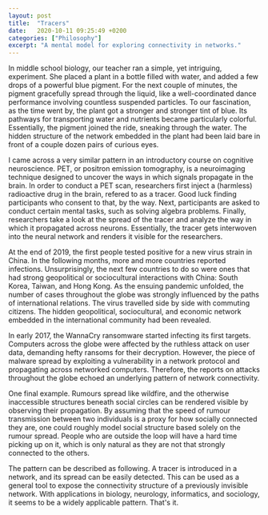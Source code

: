 ```yaml
---
layout: post
title:  "Tracers"
date:   2020-10-11 09:25:49 +0200
categories: ["Philosophy"]
excerpt: "A mental model for exploring connectivity in networks."
---
```

In middle school biology, our teacher ran a simple, yet intriguing, experiment. She placed a plant in a bottle filled with water, and added a few drops of a powerful blue pigment. For the next couple of minutes, the pigment gracefully spread through the liquid, like a well-coordinated dance performance involving countless suspended particles. To our fascination, as the time went by, the plant got a stronger and stronger tint of blue. Its pathways for transporting water and nutrients became particularly colorful. Essentially, the pigment joined the ride, sneaking through the water. The hidden structure of the network embedded in the plant had been laid bare in front of a couple dozen pairs of curious eyes.

I came across a very similar pattern in an introductory course on cognitive neuroscience. PET, or positron emission tomography, is a neuroimaging technique designed to uncover the ways in which signals propagate in the brain. In order to conduct a PET scan, researchers first inject a (harmless) radioactive drug in the brain, refered to as a tracer. Good luck finding participants who consent to that, by the way. Next, participants are asked to conduct certain mental tasks, such as solving algebra problems. Finally, researchers take a look at the spread of the tracer and analyze the way in which it propagated across neurons. Essentially, the tracer gets interwoven into the neural network and renders it visible for the researchers.

At the end of 2019, the first people tested positive for a new virus strain in China. In the following months, more and more countries reported infections. Unsurprisingly, the next few countries to do so were ones that had strong geopolitical or sociocultural interactions with China: South Korea, Taiwan, and Hong Kong. As the ensuing pandemic unfolded, the number of cases throughout the globe was strongly influenced by the paths of international relations. The virus travelled side by side with commuting citizens. The hidden geopolitical, sociocultural, and economic network embedded in the international community had been revealed.

In early 2017, the WannaCry ransomware started infecting its first targets. Computers across the globe were affected by the ruthless attack on user data, demanding hefty ransoms for their decryption. However, the piece of malware spread by exploiting a vulnerability in a network protocol and propagating across networked computers. Therefore, the reports on attacks throughout the globe echoed an underlying pattern of network connectivity.

One final example. Rumours spread like wildfire, and the otherwise inaccessible structures beneath social circles can be rendered visible by observing their propagation. By assuming that the speed of rumour transmission between two individuals is a proxy for how socially connected they are, one could roughly model social structure based solely on the rumour spread. People who are outside the loop will have a hard time picking up on it, which is only natural as they are not that strongly connected to the others.

The pattern can be described as following. A tracer is introduced in a network, and its spread can be easily detected. This can be used as a general tool to expose the connectivity structure of a previously invisible network. With applications in biology, neurology, informatics, and sociology, it seems to be a widely applicable pattern. That's it.